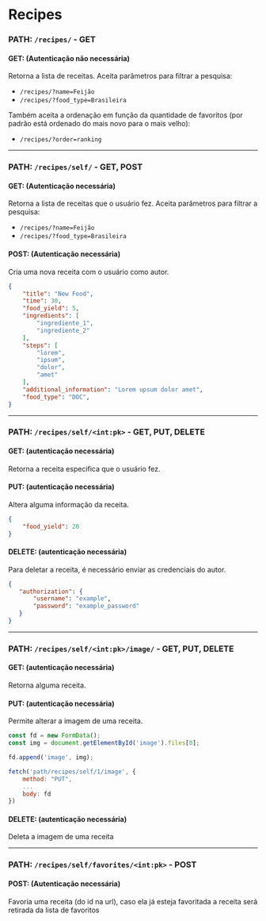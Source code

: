 # Recipes

### **PATH:** ``` /recipes/ ``` - GET

#### GET: (Autenticação não necessária)

Retorna a lista de receitas. Aceita parâmetros para filtrar a pesquisa:
- ```/recipes/?name=Feijão```
- ```/recipes/?food_type=Brasileira```

Também aceita a ordenação em função da quantidade de favoritos (por padrão está ordenado do mais novo para o mais velho):

- ```/recipes/?order=ranking```

<hr>

### **PATH:** ``` /recipes/self/ ``` - GET, POST

#### GET: (Autenticação necessária)

Retorna a lista de receitas que o usuário fez. Aceita parâmetros para filtrar a pesquisa:
- ```/recipes/?name=Feijão```
- ```/recipes/?food_type=Brasileira```

#### POST: (Autenticação necessária)

Cria uma nova receita com o usuário como autor.

```json
{
    "title": "New Food",
    "time": 30,
    "food_yield": 5,
    "ingredients": [
        "ingrediente_1",
        "ingrediente_2"
    ],
    "steps": [
        "lorem",
        "ipsum",
        "dolor",
        "amet"
    ],
    "additional_information": "Lorem upsum dolor amet",
    "food_type": "DOC",
}
```
<hr>

### **PATH:** ``` /recipes/self/<int:pk> ``` - GET, PUT, DELETE

#### GET: (autenticação necessária)

Retorna a receita especifica que o usuário fez.

#### PUT: (autenticação necessária)

Altera alguma informação da receita.

```json
{
    "food_yield": 20
}
```

#### DELETE: (autenticação necessária)

Para deletar a receita, é necessário enviar as credenciais do autor.
 ```json
{
    "authorization": {
        "username": "example",
        "password": "example_password"
    }
}
 ```
<hr>

### **PATH:** ``` /recipes/self/<int:pk>/image/ ``` - GET, PUT, DELETE

#### GET: (autenticação necessária)

Retorna alguma receita.

#### PUT: (autenticação necessária)

Permite alterar a imagem de uma receita.

```javascript
const fd = new FormData();
const img = document.getElementById('image').files[0];

fd.append('image', img);

fetch('path/recipes/self/1/image', {
    method: "PUT",
    ...
    body: fd
})
```

#### DELETE: (autenticação necessária)

Deleta a imagem de uma receita


<hr>


### **PATH:** ``` /recipes/self/favorites/<int:pk> ``` - POST

#### POST: (Autenticação necessária)

Favoria uma receita (do id na url), caso ela já esteja favoritada a receita será retirada da lista de favoritos